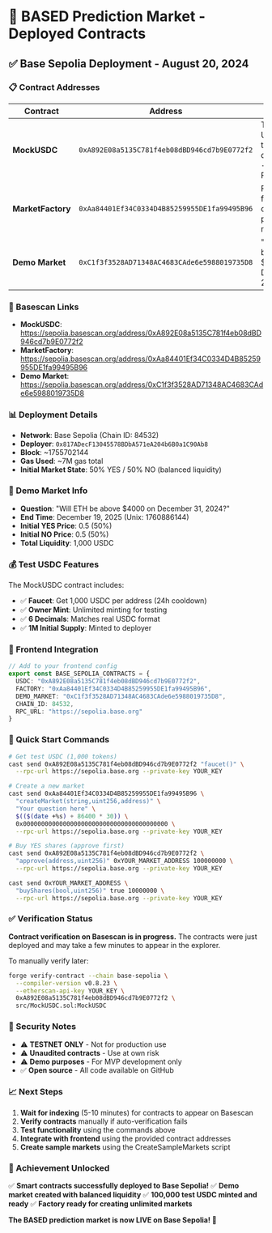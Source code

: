 # 🚀 BASED Prediction Market - Deployed Contracts

## ✅ Base Sepolia Deployment - August 20, 2024

### 📋 Contract Addresses

| Contract | Address | Purpose |
|----------|---------|---------|
| **MockUSDC** | `0xA892E08a5135C781f4eb08dBD946cd7b9E0772f2` | Test USDC token (6 decimals) - FIXED FAUCET |
| **MarketFactory** | `0xAa84401Ef34C0334D4B85259955DE1fa99495B96` | Factory for creating prediction markets |
| **Demo Market** | `0xC1f3f3528AD71348AC4683CAde6e5988019735D8` | "Will ETH be above $4000 on Dec 31, 2024?" |

### 🔗 Basescan Links

- **MockUSDC**: https://sepolia.basescan.org/address/0xA892E08a5135C781f4eb08dBD946cd7b9E0772f2
- **MarketFactory**: https://sepolia.basescan.org/address/0xAa84401Ef34C0334D4B85259955DE1fa99495B96  
- **Demo Market**: https://sepolia.basescan.org/address/0xC1f3f3528AD71348AC4683CAde6e5988019735D8

### 📊 Deployment Details

- **Network**: Base Sepolia (Chain ID: 84532)
- **Deployer**: `0x817ADecF13045578BDbA571eA204b6B0a1C90Ab8`
- **Block**: ~1755702144
- **Gas Used**: ~7M gas total
- **Initial Market State**: 50% YES / 50% NO (balanced liquidity)

### 🧪 Demo Market Info

- **Question**: "Will ETH be above $4000 on December 31, 2024?"
- **End Time**: December 19, 2025 (Unix: 1760886144)
- **Initial YES Price**: 0.5 (50%)
- **Initial NO Price**: 0.5 (50%)
- **Total Liquidity**: 1,000 USDC

### 💰 Test USDC Features

The MockUSDC contract includes:
- ✅ **Faucet**: Get 1,000 USDC per address (24h cooldown)
- ✅ **Owner Mint**: Unlimited minting for testing
- ✅ **6 Decimals**: Matches real USDC format
- ✅ **1M Initial Supply**: Minted to deployer

### 🎯 Frontend Integration

```typescript
// Add to your frontend config
export const BASE_SEPOLIA_CONTRACTS = {
  USDC: "0xA892E08a5135C781f4eb08dBD946cd7b9E0772f2",
  FACTORY: "0xAa84401Ef34C0334D4B85259955DE1fa99495B96",
  DEMO_MARKET: "0xC1f3f3528AD71348AC4683CAde6e5988019735D8",
  CHAIN_ID: 84532,
  RPC_URL: "https://sepolia.base.org"
}
```

### 🔧 Quick Start Commands

```bash
# Get test USDC (1,000 tokens)
cast send 0xA892E08a5135C781f4eb08dBD946cd7b9E0772f2 "faucet()" \
  --rpc-url https://sepolia.base.org --private-key YOUR_KEY

# Create a new market
cast send 0xAa84401Ef34C0334D4B85259955DE1fa99495B96 \
  "createMarket(string,uint256,address)" \
  "Your question here" \
  $(($(date +%s) + 86400 * 30)) \
  0x0000000000000000000000000000000000000000 \
  --rpc-url https://sepolia.base.org --private-key YOUR_KEY

# Buy YES shares (approve first)
cast send 0xA892E08a5135C781f4eb08dBD946cd7b9E0772f2 \
  "approve(address,uint256)" 0xYOUR_MARKET_ADDRESS 100000000 \
  --rpc-url https://sepolia.base.org --private-key YOUR_KEY

cast send 0xYOUR_MARKET_ADDRESS \
  "buyShares(bool,uint256)" true 10000000 \
  --rpc-url https://sepolia.base.org --private-key YOUR_KEY
```

### ✅ Verification Status

**Contract verification on Basescan is in progress.** The contracts were just deployed and may take a few minutes to appear in the explorer.

To manually verify later:
```bash
forge verify-contract --chain base-sepolia \
  --compiler-version v0.8.23 \
  --etherscan-api-key YOUR_KEY \
  0xA892E08a5135C781f4eb08dBD946cd7b9E0772f2 \
  src/MockUSDC.sol:MockUSDC
```

### 🔐 Security Notes

- ⚠️ **TESTNET ONLY** - Not for production use
- ⚠️ **Unaudited contracts** - Use at own risk
- ⚠️ **Demo purposes** - For MVP development only
- ✅ **Open source** - All code available on GitHub

### 📈 Next Steps

1. **Wait for indexing** (5-10 minutes) for contracts to appear on Basescan
2. **Verify contracts** manually if auto-verification fails
3. **Test functionality** using the commands above
4. **Integrate with frontend** using the provided contract addresses
5. **Create sample markets** using the CreateSampleMarkets script

### 🎉 Achievement Unlocked

✅ **Smart contracts successfully deployed to Base Sepolia!**
✅ **Demo market created with balanced liquidity**
✅ **100,000 test USDC minted and ready**
✅ **Factory ready for creating unlimited markets**

**The BASED prediction market is now LIVE on Base Sepolia! 🚀**